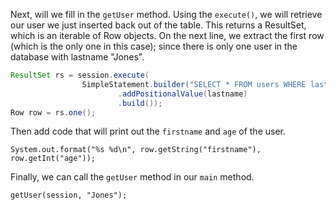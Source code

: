 Next, will we fill in the `getUser` method. Using the `execute()`, we will retrieve our user we just inserted back out of the table. This returns a ResultSet, which is an iterable of Row objects. On the next line, we extract the first row (which is the only one in this case); since there is only one user in the database with lastname "Jones".

```java
ResultSet rs = session.execute(
                SimpleStatement.builder("SELECT * FROM users WHERE lastname=?")
                        .addPositionalValue(lastname)
                        .build());
Row row = rs.one();                        
```  
Then add code that will print out the `firstname` and `age` of the user.

`System.out.format("%s %d\n", row.getString("firstname"), row.getInt("age"));`

Finally, we can call the `getUser` method in our `main` method.

`getUser(session, "Jones");`                

